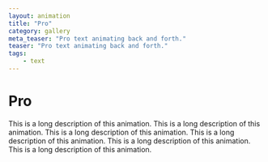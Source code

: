 ```yaml
---
layout: animation
title: "Pro"
category: gallery
meta_teaser: "Pro text animating back and forth."
teaser: "Pro text animating back and forth."
tags: 
    - text
---
```

# Pro

This is a long description of this animation. This is a long description of this animation. This is a long description of this animation. This is a long description of this animation. This is a long description of this animation. This is a long description of this animation. 
